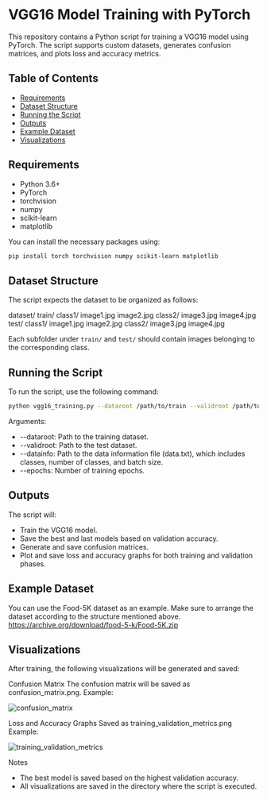 # VGG16 Model Training with PyTorch

This repository contains a Python script for training a VGG16 model using PyTorch. The script supports custom datasets, generates confusion matrices, and plots loss and accuracy metrics.

## Table of Contents
- [Requirements](#requirements)
- [Dataset Structure](#dataset-structure)
- [Running the Script](#running-the-script)
- [Outputs](#outputs)
- [Example Dataset](#example-dataset)
- [Visualizations](#visualizations)

## Requirements
- Python 3.6+
- PyTorch
- torchvision
- numpy
- scikit-learn
- matplotlib

You can install the necessary packages using:
```bash
pip install torch torchvision numpy scikit-learn matplotlib
```

## Dataset Structure
The script expects the dataset to be organized as follows:

dataset/
  train/
     class1/
       image1.jpg
       image2.jpg
     class2/
       image3.jpg
       image4.jpg
  test/
    class1/
      image1.jpg
      image2.jpg
    class2/
      image3.jpg
      image4.jpg

Each subfolder under `train/` and `test/` should contain images belonging to the corresponding class.


## Running the Script
To run the script, use the following command:
```bash
python vgg16_training.py --dataroot /path/to/train --validroot /path/to/valid --datainfo /path/to/data.txt --epochs 10
```

Arguments:
- --dataroot: Path to the training dataset.
- --validroot: Path to the test dataset.
- --datainfo: Path to the data information file (data.txt), which includes classes, number of classes, and batch size.
- --epochs: Number of training epochs.


## Outputs

The script will:
- Train the VGG16 model.
- Save the best and last models based on validation accuracy.
- Generate and save confusion matrices.
- Plot and save loss and accuracy graphs for both training and validation phases.

## Example Dataset
You can use the Food-5K dataset as an example. Make sure to arrange the dataset according to the structure mentioned above.
https://archive.org/download/food-5-k/Food-5K.zip

## Visualizations
After training, the following visualizations will be generated and saved:

Confusion Matrix
The confusion matrix will be saved as confusion_matrix.png.
Example:

![confusion_matrix](https://github.com/user-attachments/assets/053ccf3a-e00a-4445-b41a-91275e81c8d2)


Loss and Accuracy Graphs
Saved as training_validation_metrics.png
Example:

![training_validation_metrics](https://github.com/user-attachments/assets/8c2e4854-419f-4558-b4e7-f10f173e1bec)


Notes
- The best model is saved based on the highest validation accuracy.
- All visualizations are saved in the directory where the script is executed.





